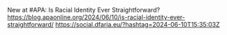 New at #APA: Is Racial Identity Ever Straightforward? https://blog.apaonline.org/2024/06/10/is-racial-identity-ever-straightforward/ https://social.dfaria.eu/?hashtag=2024-06-10T15:35:03Z